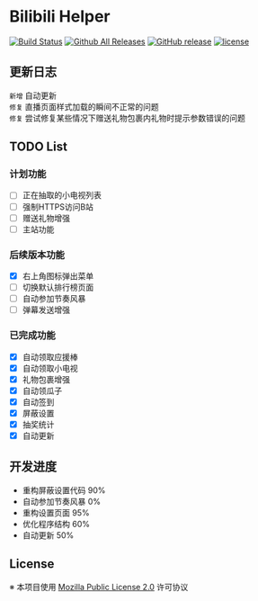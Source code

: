 # Bilibili Helper

[![Build Status](https://travis-ci.org/MoeHero/BilibiliHelper.svg?branch=master)](https://travis-ci.org/MoeHero/BilibiliHelper)
[![Github All Releases](https://img.shields.io/github/downloads/MoeHero/BilibiliHelper/total.svg)](https://github.com/MoeHero/BilibiliHelper/releases)
[![GitHub release](https://img.shields.io/github/release/MoeHero/BilibiliHelper.svg)](https://github.com/MoeHero/BilibiliHelper/releases)
[![license](https://img.shields.io/badge/license-MPL--2.0-blue.svg)](https://github.com/MoeHero/BilibiliHelper/blob/master/LICENSE)

## 更新日志
`新增` 自动更新  
`修复` 直播页面样式加载的瞬间不正常的问题  
`修复` 尝试修复某些情况下赠送礼物包裹内礼物时提示参数错误的问题

## TODO List
### 计划功能
- [ ] 正在抽取的小电视列表
- [ ] 强制HTTPS访问B站
- [ ] 赠送礼物增强
- [ ] 主站功能

### 后续版本功能
- [x] 右上角图标弹出菜单
- [ ] 切换默认排行榜页面
- [ ] 自动参加节奏风暴
- [ ] 弹幕发送增强

### 已完成功能
- [x] 自动领取应援棒
- [x] 自动领取小电视
- [x] 礼物包裹增强
- [x] 自动领瓜子
- [x] 自动签到
- [x] 屏蔽设置
- [x] 抽奖统计
- [x] 自动更新

## 开发进度
- 重构屏蔽设置代码 90%
- 自动参加节奏风暴 0%
- 重构设置页面 95%
- 优化程序结构 60%
- 自动更新 50%

## License
※ 本项目使用 [Mozilla Public License 2.0](https://github.com/MoeHero/BilibiliHelper/blob/master/LICENSE) 许可协议